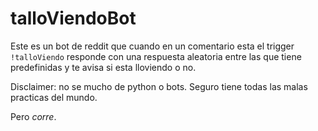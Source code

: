 # talloViendoBot

Este es un bot de reddit que cuando en un comentario esta el trigger `!talloViendo` responde con una respuesta aleatoria entre las que tiene predefinidas y te avisa si esta lloviendo o no.

Disclaimer: no se mucho de python o bots. Seguro tiene todas las malas practicas del mundo.

Pero *corre*.
